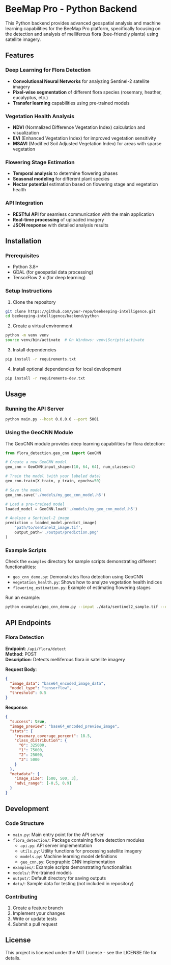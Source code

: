 # BeeMap Pro - Python Backend

This Python backend provides advanced geospatial analysis and machine learning capabilities for the BeeMap Pro platform, specifically focusing on the detection and analysis of melliferous flora (bee-friendly plants) using satellite imagery.

## Features

### Deep Learning for Flora Detection
- **Convolutional Neural Networks** for analyzing Sentinel-2 satellite imagery
- **Pixel-wise segmentation** of different flora species (rosemary, heather, eucalyptus, etc.)
- **Transfer learning** capabilities using pre-trained models

### Vegetation Health Analysis
- **NDVI** (Normalized Difference Vegetation Index) calculation and visualization
- **EVI** (Enhanced Vegetation Index) for improved vegetation sensitivity
- **MSAVI** (Modified Soil Adjusted Vegetation Index) for areas with sparse vegetation

### Flowering Stage Estimation
- **Temporal analysis** to determine flowering phases
- **Seasonal modeling** for different plant species
- **Nectar potential** estimation based on flowering stage and vegetation health

### API Integration
- **RESTful API** for seamless communication with the main application
- **Real-time processing** of uploaded imagery
- **JSON response** with detailed analysis results

## Installation

### Prerequisites
- Python 3.8+
- GDAL (for geospatial data processing)
- TensorFlow 2.x (for deep learning)

### Setup Instructions

1. Clone the repository
```bash
git clone https://github.com/your-repo/beekeeping-intelligence.git
cd beekeeping-intelligence/backend/python
```

2. Create a virtual environment
```bash
python -m venv venv
source venv/bin/activate  # On Windows: venv\Scripts\activate
```

3. Install dependencies
```bash
pip install -r requirements.txt
```

4. Install optional dependencies for local development
```bash
pip install -r requirements-dev.txt
```

## Usage

### Running the API Server

```bash
python main.py --host 0.0.0.0 --port 5001
```

### Using the GeoCNN Module

The GeoCNN module provides deep learning capabilities for flora detection:

```python
from flora_detection.geo_cnn import GeoCNN

# Create a new GeoCNN model
geo_cnn = GeoCNN(input_shape=(10, 64, 64), num_classes=4)

# Train the model (with your labeled data)
geo_cnn.train(X_train, y_train, epochs=50)

# Save the model
geo_cnn.save('./models/my_geo_cnn_model.h5')

# Load a pre-trained model
loaded_model = GeoCNN.load('./models/my_geo_cnn_model.h5')

# Analyze a Sentinel-2 image
prediction = loaded_model.predict_image(
    'path/to/sentinel2_image.tif',
    output_path='./output/prediction.png'
)
```

### Example Scripts

Check the `examples` directory for sample scripts demonstrating different functionalities:

- `geo_cnn_demo.py`: Demonstrates flora detection using GeoCNN
- `vegetation_health.py`: Shows how to analyze vegetation health indices
- `flowering_estimation.py`: Example of estimating flowering stages

Run an example:
```bash
python examples/geo_cnn_demo.py --input ./data/sentinel2_sample.tif --output-dir ./output
```

## API Endpoints

### Flora Detection

**Endpoint**: `/api/flora/detect`  
**Method**: POST  
**Description**: Detects melliferous flora in satellite imagery

**Request Body**:
```json
{
  "image_data": "base64_encoded_image_data",
  "model_type": "tensorflow",
  "threshold": 0.5
}
```

**Response**:
```json
{
  "success": true,
  "image_preview": "base64_encoded_preview_image",
  "stats": {
    "rosemary_coverage_percent": 18.5,
    "class_distribution": {
      "0": 325000,
      "1": 75000,
      "2": 25000,
      "3": 5000
    }
  },
  "metadata": {
    "image_size": [500, 500, 3],
    "ndvi_range": [-0.5, 0.9]
  }
}
```

## Development

### Code Structure

- `main.py`: Main entry point for the API server
- `flora_detection/`: Package containing flora detection modules
  - `api.py`: API server implementation
  - `utils.py`: Utility functions for processing satellite imagery
  - `models.py`: Machine learning model definitions
  - `geo_cnn.py`: Geographic CNN implementation
- `examples/`: Example scripts demonstrating functionalities
- `models/`: Pre-trained models
- `output/`: Default directory for saving outputs
- `data/`: Sample data for testing (not included in repository)

### Contributing

1. Create a feature branch
2. Implement your changes
3. Write or update tests
4. Submit a pull request

## License

This project is licensed under the MIT License - see the LICENSE file for details. 